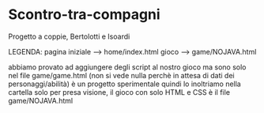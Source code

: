 # Scontro-tra-compagni
Progetto a coppie, Bertolotti e Isoardi


LEGENDA:
pagina iniziale --> home/index.html
gioco --> game/NOJAVA.html

abbiamo provato ad aggiungere degli script al nostro gioco ma sono solo nel file game/game.html (non si vede nulla perchè in attesa di dati dei personaggi/abilità)
è un progetto sperimentale quindi lo inoltriamo nella cartella solo per presa visione, il gioco con solo HTML e CSS è il file game/NOJAVA.html
